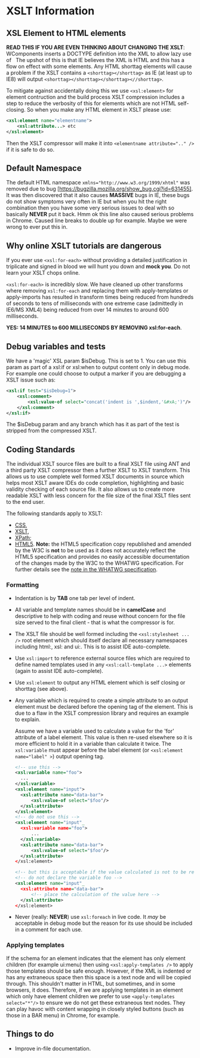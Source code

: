 # XSLT Information

## XSL Element to HTML elements

**READ THIS IF YOU ARE EVEN THINKING ABOUT CHANGING THE XSLT**: WComponents inserts a DOCTYPE definition into the XML to allow lazy use of &nbsp; The upshot of this is that IE believes the XML is HTML and this has a flow on effect with some elements. Any HTML shorttag elements will cause a problem if the XSLT contains a `<shorttag></shorttag>` as IE (at least up to IE8) will output `<shorttag></shorttag></shorttag><//shorttag>`.

To mitigate against accidentally doing this we use `<xsl:element>` for element contruction and the build process XSLT compression includes a step to reduce the verbosity of this for elements which are not HTML self-closing. So when you make any HTML element in XSLT please use:

``` xml
<xsl:element name="elementname">
    <xsl:attribute...> etc
</xsl:element>
```

Then the XSLT compressor will make it into `<elementname attribute=".." />` if it is safe to do so.

## Default Namespace

The default HTML namespace `xmlns="http://www.w3.org/1999/xhtml"` was removed due to bug [https://bugzilla.mozilla.org/show_bug.cgi?id=631455]. It was then discovered that it also causes **MASSIVE** bugs in IE, these bugs do not show symptoms very often in IE but when you hit the right combination then you have some very serious issues to deal with so basically **NEVER** put it back. Hmm ok this line also caused serious problems in Chrome. Caused line breaks to double up for example. Maybe we were wrong to ever put this in.

## Why online XSLT tutorials are dangerous

If you ever use `<xsl:for-each>` without providing a detailed justification in triplicate and signed in blood we will hunt you down and **mock you**. Do not learn your XSLT chops online.

`<xsl:for-each>` is incredibly slow. We have cleaned up other transforms where removing `xsl:for-each` and replacing them with apply-templates or apply-imports has resulted in transform times being reduced from hundreds of seconds to tens of milliseconds with one extreme case (admittedly in IE6/MS XML4) being reduced from over 14 minutes to around 600 milliseconds.

**YES: 14 MINUTES to 600 MILLISECONDS BY REMOVING xsl:for-each**.

## Debug  variables and tests

We have a 'magic' XSL param $isDebug. This is set to 1. You can use this param as part of a xsl:if or xsl:when to output content only in debug mode. For example one could choose to output a marker if you are debugging a XSLT issue such as:

``` xml
<xsl:if test="$isDebug=1">
    <xsl:comment>
        <xsl:value-of select="concat('indent is ',$indent,'&#xA;')"/>
    </xsl:comment>
</xsl:if>
```

The $isDebug param and any branch which has it as part of the test is stripped from the compressed XSLT.

## Coding Standards

The individual XSLT source files are built to a final XSLT file using ANT and a third party XSLT compressor then a further XSLT to XSLT transform. This allows us to use complete well formed XSLT documents in source which helps most XSLT aware IDEs do code completion, highlighting and basic validity checking of each source file. It also allows us to create more readable XSLT with less concern for the file size of the final XSLT files sent to the end user.

The following standards apply to XSLT:

* [CSS](http://www.w3.org/Style/CSS/),
* [XSLT](http://www.w3.org/TR/xslt),
* [XPath](http://www.w3.org/TR/xpath/);
* [HTML5](https://html.spec.whatwg.org/). **Note:** the HTML5 specification copy republished and amended by the W3C is **not** to be used as it does not accurately reflect the HTML5 specification and provides no easily accessible documentation of the changes made by the W3C to the WHATWG specification. For further details see the [note in the WHATWG specification](https://html.spec.whatwg.org/multipage/introduction.html#is-this-html5?).

### Formatting

* Indentation is by **TAB** one tab per level of indent.
* All variable and template names should be in **camelCase** and descriptive to help with coding and reuse without concern for the file size served to the final client - that is what the compressor is for.
* The XSLT file should be well formed including the `<xsl:stylesheet ... />` root element which should itself declare all necessary namespaces including html:, xsl: and ui:. This is to assist IDE auto-complete.
* Use `xsl:import` to reference external source files which are required to define named templates used in any `<xsl:call-template ...>` elements (again to assist IDE auto-complete).
* Use `xsl:element` to output any HTML element which is self closing or shorttag (see above).
* Any variable which is required to create a simple attribute to an output element must be declared before the opening tag of the element. This is due to a flaw in the XSLT compression library and requires an example to explain.

  Assume we have a variable used to calculate a value for the 'for' attribute of a label element. This value is then re-used elsewhere so it is more efficient to hold it in a variable than calculate it twice. The `xsl:variable` must appear before the label element (or `<xsl:element name="label" >`) output opening tag.
  ``` xml
  <!-- use this -->
  <xsl:variable name="foo">
    ...
  </xsl:variable>
  <xsl:element name="input">
    <xsl:attribute name="data-bar">
        <xsl:value-of select="$foo"/>
    </xsl:attribute>
  </xsl:element>
  <!-- do not use this -->
  <xsl:element name="input"_
    <xsl:variable name="foo">
        ...
    </xsl:variable>
    <xsl:attribute name="data-bar">
        <xsl:value-of select="$foo"/>
    </xsl:attribute>
  </xsl:element>

  <!-- but this is acceptable if the value calculated is not to be reused -->
  <!-- do not declare the variable foo -->
  <xsl:element name="input"_
    <xsl:attribute name="data-bar">
        <!-- place the calculation of the value here -->
    </xsl:attribute>
  </xsl:element>
  ```
* Never (really: **NEVER**) use `xsl:foreach` in live code. It _may_ be acceptable in debug mode but the reason for its use should be included in a comment for each use.

### Applying templates

If the schema for an element indicates that the element has only element children (for example ui:menu) then using `<xsl:apply-templates />` to apply those templates should be safe enough. However, if the XML is indented or has any extraneous space then this space is a text node and will be copied through. This shouldn't matter in HTML, but sometimes, and in some browsers, it does. Therefore, if we are applying templates in an element which only have element children we prefer to use `<apply-templates select="*"/>` to ensure we do not get these extraneous text nodes. They can play havoc with content wrapping in closely styled buttons (such as those in a BAR menu) in Chrome, for example.

## Things to do

* Improve in-file documentation.
